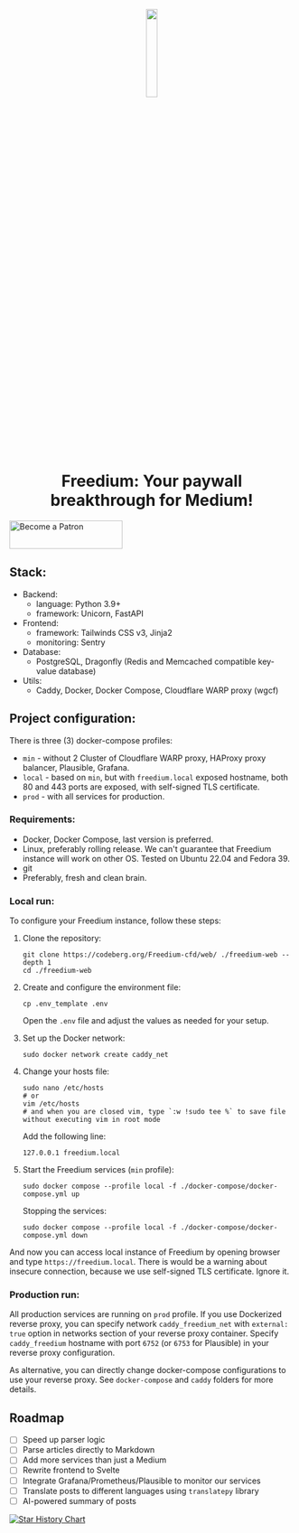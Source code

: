 <p align="center"><a href="https://freedium.cfd" target="_blank"><img src="https://avatars.githubusercontent.com/u/142643505?s=200&v=4" width="20%"></a></p>

<h1 align="center">Freedium: Your paywall breakthrough for Medium!</h1>

<a href="https://www.patreon.com/Freedium">
    <img width="200px" height="50px" alt="Become a Patron" src="https://github.com/elsiehupp/patron-buttons/blob/master/svg/become_a_patron_4x1_black_logo_white_text_on_coral.svg?raw=True">
</a>

## Stack:

- Backend:
  - language: Python 3.9+
  - framework: Unicorn, FastAPI
- Frontend:
  - framework: Tailwinds CSS v3, Jinja2
  - monitoring: Sentry
- Database:
  - PostgreSQL, Dragonfly (Redis and Memcached compatible key-value database)
- Utils:
  - Caddy, Docker, Docker Compose, Cloudflare WARP proxy (wgcf)

## Project configuration:

There is three (3) docker-compose profiles:

- `min` - without 2 Cluster of Cloudflare WARP proxy, HAProxy proxy balancer, Plausible, Grafana.
- `local` - based on `min`, but with `freedium.local` exposed hostname, both 80 and 443 ports are exposed, with self-signed TLS certificate.
- `prod` - with all services for production.

### Requirements:

- Docker, Docker Compose, last version is preferred.
- Linux, preferably rolling release. We can't guarantee that Freedium instance will work on other OS. Tested on Ubuntu 22.04 and Fedora 39.
- git
- Preferably, fresh and clean brain.

### Local run:

To configure your Freedium instance, follow these steps:

1. Clone the repository:

   ```
   git clone https://codeberg.org/Freedium-cfd/web/ ./freedium-web --depth 1
   cd ./freedium-web
   ```

2. Create and configure the environment file:

   ```
   cp .env_template .env
   ```

   Open the `.env` file and adjust the values as needed for your setup.

3. Set up the Docker network:

   ```
   sudo docker network create caddy_net
   ```

4. Change your hosts file:

   ```
   sudo nano /etc/hosts
   # or
   vim /etc/hosts
   # and when you are closed vim, type `:w !sudo tee %` to save file without executing vim in root mode
   ```

   Add the following line:

   ```
   127.0.0.1 freedium.local
   ```

5. Start the Freedium services (`min` profile):

   ```
   sudo docker compose --profile local -f ./docker-compose/docker-compose.yml up
   ```

   Stopping the services:

   ```
   sudo docker compose --profile local -f ./docker-compose/docker-compose.yml down
   ```

And now you can access local instance of Freedium by opening browser and type `https://freedium.local`. There is would be a warning about insecure connection, because we use self-signed TLS certificate. Ignore it.

### Production run:

All production services are running on `prod` profile. If you use Dockerized reverse proxy, you can specify network `caddy_freedium_net` with `external: true` option in networks section of your reverse proxy container. Specify `caddy_freedium` hostname with port `6752` (or `6753` for Plausible) in your reverse proxy configuration.

As alternative, you can directly change docker-compose configurations to use your reverse proxy. See `docker-compose` and `caddy` folders for more details.

## Roadmap

- [ ] Speed up parser logic
- [ ] Parse articles directly to Markdown
- [ ] Add more services than just a Medium
- [ ] Rewrite frontend to Svelte
- [ ] Integrate Grafana/Prometheus/Plausible to monitor our services
- [ ] Translate posts to different languages using `translatepy` library
- [ ] AI-powered summary of posts

[![Star History Chart](https://api.star-history.com/svg?repos=Freedium-cfd/web&type=Date)](https://star-history.com/#Freedium-cfd/web&Date)
